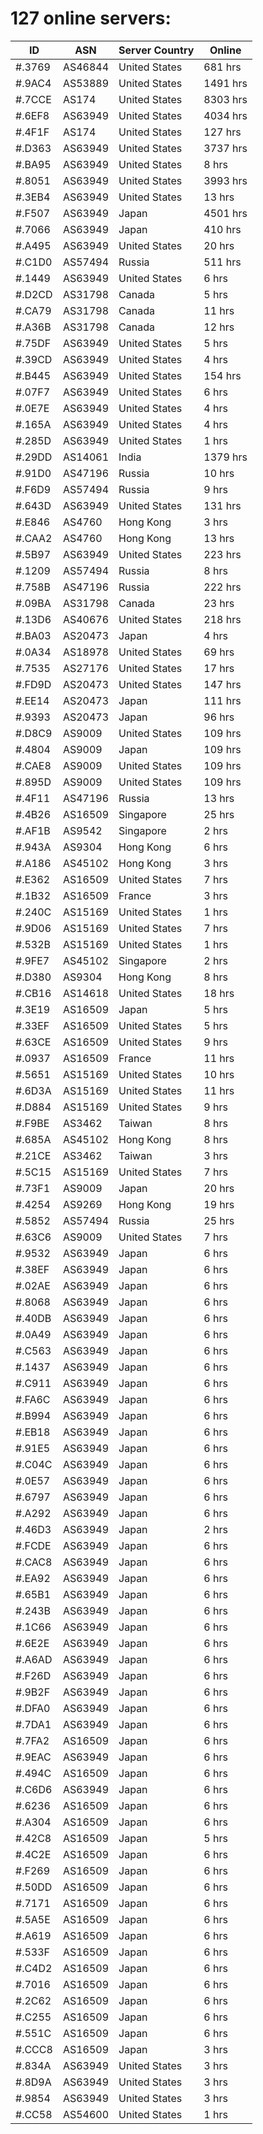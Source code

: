 # 127 online servers:

| ID | ASN | Server Country | Online |
| ------ | ------ | ------ | ------ |
| #.3769 | AS46844 | United States | 681 hrs |
| #.9AC4 | AS53889 | United States | 1491 hrs |
| #.7CCE | AS174 | United States | 8303 hrs |
| #.6EF8 | AS63949 | United States | 4034 hrs |
| #.4F1F | AS174 | United States | 127 hrs |
| #.D363 | AS63949 | United States | 3737 hrs |
| #.BA95 | AS63949 | United States | 8 hrs |
| #.8051 | AS63949 | United States | 3993 hrs |
| #.3EB4 | AS63949 | United States | 13 hrs |
| #.F507 | AS63949 | Japan | 4501 hrs |
| #.7066 | AS63949 | Japan | 410 hrs |
| #.A495 | AS63949 | United States | 20 hrs |
| #.C1D0 | AS57494 | Russia | 511 hrs |
| #.1449 | AS63949 | United States | 6 hrs |
| #.D2CD | AS31798 | Canada | 5 hrs |
| #.CA79 | AS31798 | Canada | 11 hrs |
| #.A36B | AS31798 | Canada | 12 hrs |
| #.75DF | AS63949 | United States | 5 hrs |
| #.39CD | AS63949 | United States | 4 hrs |
| #.B445 | AS63949 | United States | 154 hrs |
| #.07F7 | AS63949 | United States | 6 hrs |
| #.0E7E | AS63949 | United States | 4 hrs |
| #.165A | AS63949 | United States | 4 hrs |
| #.285D | AS63949 | United States | 1 hrs |
| #.29DD | AS14061 | India | 1379 hrs |
| #.91D0 | AS47196 | Russia | 10 hrs |
| #.F6D9 | AS57494 | Russia | 9 hrs |
| #.643D | AS63949 | United States | 131 hrs |
| #.E846 | AS4760 | Hong Kong | 3 hrs |
| #.CAA2 | AS4760 | Hong Kong | 13 hrs |
| #.5B97 | AS63949 | United States | 223 hrs |
| #.1209 | AS57494 | Russia | 8 hrs |
| #.758B | AS47196 | Russia | 222 hrs |
| #.09BA | AS31798 | Canada | 23 hrs |
| #.13D6 | AS40676 | United States | 218 hrs |
| #.BA03 | AS20473 | Japan | 4 hrs |
| #.0A34 | AS18978 | United States | 69 hrs |
| #.7535 | AS27176 | United States | 17 hrs |
| #.FD9D | AS20473 | United States | 147 hrs |
| #.EE14 | AS20473 | Japan | 111 hrs |
| #.9393 | AS20473 | Japan | 96 hrs |
| #.D8C9 | AS9009 | United States | 109 hrs |
| #.4804 | AS9009 | Japan | 109 hrs |
| #.CAE8 | AS9009 | United States | 109 hrs |
| #.895D | AS9009 | United States | 109 hrs |
| #.4F11 | AS47196 | Russia | 13 hrs |
| #.4B26 | AS16509 | Singapore | 25 hrs |
| #.AF1B | AS9542 | Singapore | 2 hrs |
| #.943A | AS9304 | Hong Kong | 6 hrs |
| #.A186 | AS45102 | Hong Kong | 3 hrs |
| #.E362 | AS16509 | United States | 7 hrs |
| #.1B32 | AS16509 | France | 3 hrs |
| #.240C | AS15169 | United States | 1 hrs |
| #.9D06 | AS15169 | United States | 7 hrs |
| #.532B | AS15169 | United States | 1 hrs |
| #.9FE7 | AS45102 | Singapore | 2 hrs |
| #.D380 | AS9304 | Hong Kong | 8 hrs |
| #.CB16 | AS14618 | United States | 18 hrs |
| #.3E19 | AS16509 | Japan | 5 hrs |
| #.33EF | AS16509 | United States | 5 hrs |
| #.63CE | AS16509 | United States | 9 hrs |
| #.0937 | AS16509 | France | 11 hrs |
| #.5651 | AS15169 | United States | 10 hrs |
| #.6D3A | AS15169 | United States | 11 hrs |
| #.D884 | AS15169 | United States | 9 hrs |
| #.F9BE | AS3462 | Taiwan | 8 hrs |
| #.685A | AS45102 | Hong Kong | 8 hrs |
| #.21CE | AS3462 | Taiwan | 3 hrs |
| #.5C15 | AS15169 | United States | 7 hrs |
| #.73F1 | AS9009 | Japan | 20 hrs |
| #.4254 | AS9269 | Hong Kong | 19 hrs |
| #.5852 | AS57494 | Russia | 25 hrs |
| #.63C6 | AS9009 | United States | 7 hrs |
| #.9532 | AS63949 | Japan | 6 hrs |
| #.38EF | AS63949 | Japan | 6 hrs |
| #.02AE | AS63949 | Japan | 6 hrs |
| #.8068 | AS63949 | Japan | 6 hrs |
| #.40DB | AS63949 | Japan | 6 hrs |
| #.0A49 | AS63949 | Japan | 6 hrs |
| #.C563 | AS63949 | Japan | 6 hrs |
| #.1437 | AS63949 | Japan | 6 hrs |
| #.C911 | AS63949 | Japan | 6 hrs |
| #.FA6C | AS63949 | Japan | 6 hrs |
| #.B994 | AS63949 | Japan | 6 hrs |
| #.EB18 | AS63949 | Japan | 6 hrs |
| #.91E5 | AS63949 | Japan | 6 hrs |
| #.C04C | AS63949 | Japan | 6 hrs |
| #.0E57 | AS63949 | Japan | 6 hrs |
| #.6797 | AS63949 | Japan | 6 hrs |
| #.A292 | AS63949 | Japan | 6 hrs |
| #.46D3 | AS63949 | Japan | 2 hrs |
| #.FCDE | AS63949 | Japan | 6 hrs |
| #.CAC8 | AS63949 | Japan | 6 hrs |
| #.EA92 | AS63949 | Japan | 6 hrs |
| #.65B1 | AS63949 | Japan | 6 hrs |
| #.243B | AS63949 | Japan | 6 hrs |
| #.1C66 | AS63949 | Japan | 6 hrs |
| #.6E2E | AS63949 | Japan | 6 hrs |
| #.A6AD | AS63949 | Japan | 6 hrs |
| #.F26D | AS63949 | Japan | 6 hrs |
| #.9B2F | AS63949 | Japan | 6 hrs |
| #.DFA0 | AS63949 | Japan | 6 hrs |
| #.7DA1 | AS63949 | Japan | 6 hrs |
| #.7FA2 | AS16509 | Japan | 6 hrs |
| #.9EAC | AS63949 | Japan | 6 hrs |
| #.494C | AS16509 | Japan | 6 hrs |
| #.C6D6 | AS63949 | Japan | 6 hrs |
| #.6236 | AS16509 | Japan | 6 hrs |
| #.A304 | AS16509 | Japan | 6 hrs |
| #.42C8 | AS16509 | Japan | 5 hrs |
| #.4C2E | AS16509 | Japan | 6 hrs |
| #.F269 | AS16509 | Japan | 6 hrs |
| #.50DD | AS16509 | Japan | 6 hrs |
| #.7171 | AS16509 | Japan | 6 hrs |
| #.5A5E | AS16509 | Japan | 6 hrs |
| #.A619 | AS16509 | Japan | 6 hrs |
| #.533F | AS16509 | Japan | 6 hrs |
| #.C4D2 | AS16509 | Japan | 6 hrs |
| #.7016 | AS16509 | Japan | 6 hrs |
| #.2C62 | AS16509 | Japan | 6 hrs |
| #.C255 | AS16509 | Japan | 6 hrs |
| #.551C | AS16509 | Japan | 6 hrs |
| #.CCC8 | AS16509 | Japan | 3 hrs |
| #.834A | AS63949 | United States | 3 hrs |
| #.8D9A | AS63949 | United States | 3 hrs |
| #.9854 | AS63949 | United States | 3 hrs |
| #.CC58 | AS54600 | United States | 1 hrs |

